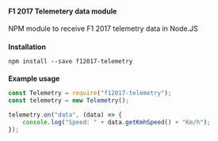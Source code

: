 #### F1 2017 Telemetery data module
NPM module to receive F1 2017 telemetry data in Node.JS
####
**Installation**
```shell
npm install --save f12017-telemetry
```
####
 **Example usage**
```javascript
const Telemetry = require("f12017-telemetry");
const telemetry = new Telemetry();

telemetry.on("data", (data) => {
    console.log("Speed: " + data.getKmhSpeed() + "Km/h");
});
```


